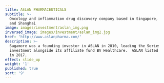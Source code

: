 ```yaml
---
title: ASLAN PHARMACEUTICALS
subtitle: >-
  Oncology and inflammation drug discovery company based in Singapore, Taipei
  and Shanghai
image: images/investment/aslan_img.png
inversed_image: images/investment/aslan_img2.jpg
href: 'http://www.aslanpharma.com/'
description: >-
  Sagamore was a founding investor in ASLAN in 2010, leading the Series A
  investment alongside its affiliate fund BV Healthcare.  ASLAN listed in Taipei
  in 2017.
effect: slide_up
weight: '1'
published: true
sort: '9'
---
```

